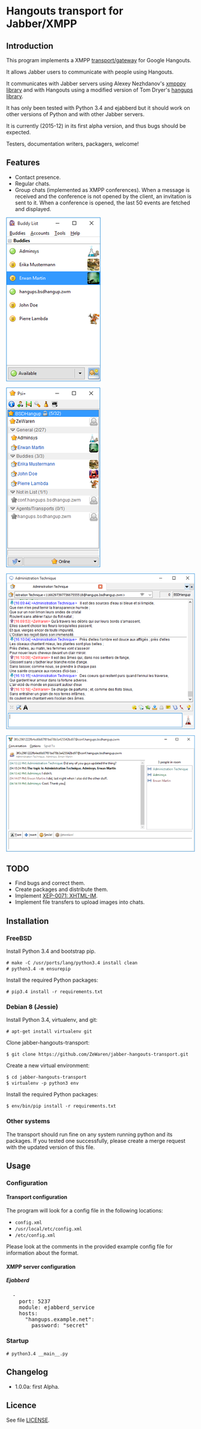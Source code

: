 # Hangouts transport for Jabber/XMPP

## Introduction

This program implements a XMPP [transport/gateway](https://en.wikipedia.org/wiki/XMPP#Connecting_to_other_protocols)
for Google Hangouts.

It allows Jabber users to communicate with people using Hangouts.

It communicates with Jabber servers using Alexey Nezhdanov's [xmpppy library](http://xmpppy.sourceforge.net/) and with
Hangouts using a modified version of Tom Dryer's [hangups library](https://github.com/tdryer/hangups).

It has only been tested with Python 3.4 and ejabberd but it should work on other versions of Python and with other
Jabber servers.

It is currently (2015-12) in its first alpha version, and thus bugs should be expected. 

Testers, documentation writers, packagers, welcome!

## Features

* Contact presence.
* Regular chats.
* Group chats (implemented as XMPP conferences). When a message is received and the conference is not opened by the
client, an invitation is sent to it. When a conference is opened, the last 50 events are fetched and displayed.

![Hangouts contacts in Pidgin](doc/contact_list_in_pidgin.png)

![Hangouts contacts in Psi](doc/contact_list_in_psi.png)

![Chatting with one person in Psi](doc/regulat_chat_in_psi.png)

![Chatting with multiple persons in Pidgin](doc/group_chat_in_pidgin.png)

## TODO
* Find bugs and correct them.
* Create packages and distribute them.
* Implement [XEP-0071: XHTML-IM](http://www.xmpp.org/extensions/xep-0071.html).
* Implement file transfers to upload images into chats.

## Installation
### FreeBSD
Install Python 3.4 and bootstrap pip.
    
    # make -C /usr/ports/lang/python3.4 install clean
    # python3.4 -m ensurepip
    
Install the required Python packages:

    # pip3.4 install -r requirements.txt

### Debian 8 (Jessie)
Install Python 3.4, virtualenv, and git:

    # apt-get install virtualenv git
    
Clone jabber-hangouts-transport:

    $ git clone https://github.com/ZeWaren/jabber-hangouts-transport.git

Create a new virtual environment:

    $ cd jabber-hangouts-transport
    $ virtualenv -p python3 env

Install the required Python packages:

    $ env/bin/pip install -r requirements.txt

### Other systems
The transport should run fine on any system running python and its packages. If you tested one successfully, please
create a merge request with the updated version of this file.

## Usage

### Configuration
#### Transport configuration
The program will look for a config file in the following locations:

* `config.xml`
* `/usr/local/etc/config.xml`    
* `/etc/config.xml`

Please look at the comments in the provided example config file for information about the format.

#### XMPP server configuration
##### Ejabberd
<pre>
  -
    port: 5237
    module: ejabberd_service
    hosts:
      "hangups.example.net":
        password: "secret"
</pre>

### Startup

    # python3.4 __main__.py

## Changelog
* 1.0.0a: first Alpha.

## Licence
See file [LICENSE](LICENSE).

